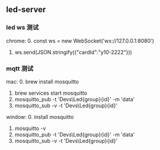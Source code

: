 ## led-server

### led ws 测试
chrome:
0. const ws = new WebSocket('wx://127.0.0.1:8080')
1. ws.send(JSON.stringify({"cardId":"y10-2222"}))

### mqtt 测试
mac:
0. brew install mosquitto
1. brew services start mosquitto
2. mosquitto_pub -t 'Devs\Led\{group}\{id}' -m 'data'
3. mosquitto_sub -v -t 'Devs\Led\{group}\{id}'

window:
0. install mosquitto
1. mosquitto -v
2. mosquitto_pub -t 'Devs\Led\{group}\{id}' -m 'data'
3. mosquitto_sub -v -t 'Devs\Led\{group}\{id}'